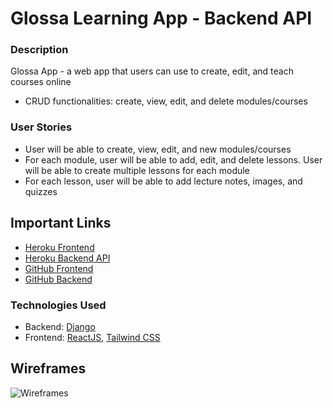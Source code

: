 # Glossa Learning App - Backend API

### Description
Glossa App - a web app that users can use to create, edit, and teach courses online
* CRUD functionalities: create, view, edit, and delete modules/courses

### User Stories
* User will be able to create, view, edit, and new modules/courses
* For each module, user will be able to add, edit, and delete lessons. User will be able to create multiple lessons for each module
* For each lesson, user will be able to add lecture notes, images, and quizzes

## Important Links
* [Heroku Frontend](https://glossar.herokuapp.com/)
* [Heroku Backend API](https://glossa-api.herokuapp.com/api/lessons)
* [GitHub Frontend](https://github.com/mwelongo/glossa_react)
* [GitHub Backend](https://github.com/mwelongo/glossa_api)

### Technologies Used
* Backend: [Django](https://www.djangoproject.com/)
* Frontend: [ReactJS](https://github.com/facebook/create-react-app), [Tailwind CSS](https://tailwindcss.com/docs/guides/create-react-app)

## Wireframes
![Wireframes](https://i.imgur.com/xsFwJdu.png)
